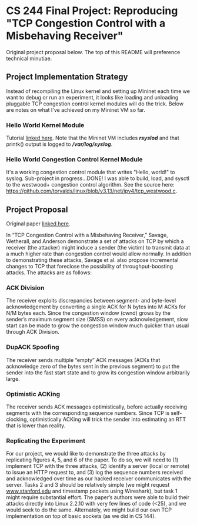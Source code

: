 # CS 244 Final Project: Reproducing "TCP Congestion Control with a Misbehaving Receiver"

Original project proposal below.  The top of this README will preference technical minutiae.

## Project Implementation Strategy

Instead of recompiling the Linux kernel and setting up Mininet each time we want to debug or run an experiment, it looks like loading and unloading pluggable TCP congestion control kernel modules will do the trick.  Below are notes on what I've achieved on my Mininet VM so far.

### Hello World Kernel Module

Tutorial [linked here](http://linux.die.net/lkmpg/x121.html).  Note that the Mininet VM includes ***rsyslod*** and that printk() output is logged to ***/var/log/syslog***.

### Hello World Congestion Control Kernel Module

It's a working congestion control module that writes "Hello, world!" to syslog.  Sub-project in progress...DONE!  I was able to build, load, and sysctl to the westwood+ congestion control algorithm.  See the source here: https://github.com/torvalds/linux/blob/v3.13/net/ipv4/tcp_westwood.c.

## Project Proposal
Original paper [linked here](http://www.google.com/url?q=http%3A%2F%2Fcseweb.ucsd.edu%2F%257Esavage%2Fpapers%2FCCR99.pdf&sa=D&sntz=1&usg=AFQjCNFIfy1P5RgDYmguNgWUhmgd_3o0Bw).

In “TCP Congestion Control with a Misbehaving Receiver,” Savage, Wetherall, and Anderson demonstrate a set of attacks on TCP by which a receiver (the attacker) might induce a sender (the victim) to transmit data at a much higher rate than congestion control would allow normally.  In addition to demonstrating these attacks, Savage et al. also propose incremental changes to TCP that foreclose the possibility of throughput-boosting attacks.  The attacks are as follows:

### ACK Division
The receiver exploits discrepancies between segment- and byte-level acknowledgement by converting a single ACK for N bytes into M ACKs for N/M bytes each.  Since the congestion window (cwnd) grows by the sender’s maximum segment size (SMSS) on every acknowledgement, slow start can be made to grow the congestion window much quicker than usual through ACK Division.

### DupACK Spoofing
The receiver sends multiple “empty” ACK messages (ACKs that acknowledge zero of the bytes sent in the previous segment) to put the sender into the fast start state and to grow its congestion window arbitrarily large.

### Optimistic ACKing
The receiver sends ACK messages optimistically, before actually receiving segments with the corresponding sequence numbers.  Since TCP is self-clocking, optimistically ACKing will trick the sender into estimating an RTT that is lower than reality.

### Replicating the Experiment
For our project, we would like to demonstrate the three attacks by replicating figures 4, 5, and 6 of the paper.  To do so, we will need to (1) implement TCP with the three attacks, (2) identify a server (local or remote) to issue an HTTP request to, and (3) log the sequence numbers received and acknowledged over time as our hacked receiver communicates with the server.  Tasks 2 and 3 should be relatively simple (we might request www.stanford.edu and timestamp packets using Wireshark), but task 1 might require substantial effort.  The paper’s authors were able to build their attacks directly into Linux 2.2.10 with very few lines of code (<25), and we would seek to do the same.  Alternately, we might build our own TCP implementation on top of basic sockets (as we did in CS 144).

